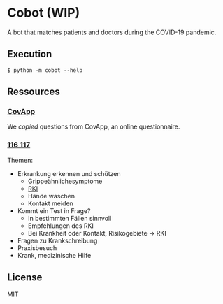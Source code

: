 # Cobot (WIP)

A bot that matches patients and doctors during the COVID-19 pandemic.

## Execution

```shell
$ python -m cobot --help
```

## Ressources

### [CovApp](https://covapp.charite.de)

We _copied_ questions from CovApp, an online questionnaire.

### [116 117](https://www.116117.de/de/index.php)

Themen:
- Erkrankung erkennen und schützen
    - Grippeähnlichesymptome
    - [RKI](www.rki.de)
    - Hände waschen
    - Kontakt meiden
- Kommt ein Test in Frage?
    - In bestimmten Fällen sinnvoll
    - Empfehlungen des RKI
    - Bei Krankheit oder Kontakt, Risikogebiete -> RKI
- Fragen zu Krankschreibung
- Praxisbesuch
- Krank, medizinische Hilfe

## License

MIT
